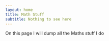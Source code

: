 ```yaml
---
layout: home
title: Math Stuff
subtitle: Nothing to see here 
---
```

On this page I will dump all the Maths stuff I do
